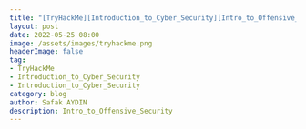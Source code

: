 ```yaml
---
title: "[TryHackMe][Introduction_to_Cyber_Security][Intro_to_Offensive_Security]"
layout: post
date: 2022-05-25 08:00
image: /assets/images/tryhackme.png
headerImage: false
tag:
- TryHackMe
- Introduction_to_Cyber_Security
- Introduction_to_Cyber_Security
category: blog
author: Safak AYDIN
description: Intro_to_Offensive_Security
---
```


